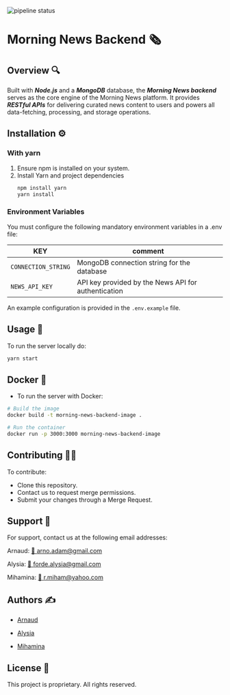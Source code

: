 ![pipeline status](https://gitlab.com/la-capsule-morning-news/morningnews-backend/badges/main/pipeline.svg)
# Morning News Backend 🗞️

## Overview 🔍

Built with ***Node.js*** and a ***MongoDB*** database, the ***Morning News backend*** serves as the core engine of the Morning News platform. It provides ***RESTful APIs*** for delivering curated news content to users and powers all data-fetching, processing, and storage operations.

## Installation ⚙️
### With yarn
1. Ensure npm is installed on your system.
2. Install Yarn and project dependencies
    ```sh
    npm install yarn
    yarn install
    ```
### Environment Variables
You must configure the following mandatory environment variables in a .env file:

| KEY                 | comment                                               |
|---------------------|-------------------------------------------------------|
| `CONNECTION_STRING` | MongoDB connection string for the database            |
| `NEWS_API_KEY`      | API key provided by the News API for authentication   |

An example configuration is provided in the `.env.example` file.

## Usage 🚀
To run the server locally do:
```sh
yarn start
```

## Docker 🐋
- To run the server with Docker:
```sh
# Build the image
docker build -t morning-news-backend-image .

# Run the container
docker run -p 3000:3000 morning-news-backend-image
```

## Contributing 👩‍🚀
To contribute:

- Clone this repository.
- Contact us to request merge permissions.
- Submit your changes through a Merge Request.

## Support 💁
For support, contact us at the following email addresses:

Arnaud: [📧 arno.adam@gmail.com](mailto:arno.adam@gmail.com)

Alysia: [📧 forde.alysia@gmail.com](mailto:forde.alysia@gmail.com)

Mihamina: [📧 r.miham@yahoo.com](mailto:r.miham@yahoo.com)

## Authors ✍️
- [Arnaud](https://gitlab.com/arno.adam)

- [Alysia](https://gitlab.com/forde.alysia)

- [Mihamina](https://gitlab.com/mihamieat)

## License 📜
This project is proprietary. All rights reserved.
